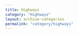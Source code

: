 ```yaml
---
title: Highways
category: "Highways"
layout: archive-categories
permalink: "category/highways"
---
```

